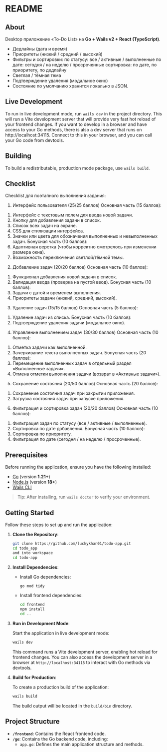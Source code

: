 # README

## About

Desktop приложение «To-Do List» на **Go + Wails v2 + React (TypeScript)**.  
- Дедлайны (дата и время)
- Приоритеты (низкий / средний / высокий)
- Фильтры и сортировки:
    по статусу: все / активные / выполненные
    по дате: сегодня / на неделю / просроченные
    сортировка: по дате, по приоритету, по дедлайну
- Светлая / тёмная тема
- Подтверждение удаления (модальное окно) 
- Состояние по умолчанию хранится локально в JSON.

## Live Development

To run in live development mode, run `wails dev` in the project directory. This will run a Vite development
server that will provide very fast hot reload of your frontend changes. If you want to develop in a browser
and have access to your Go methods, there is also a dev server that runs on http://localhost:34115. Connect
to this in your browser, and you can call your Go code from devtools.

## Building

To build a redistributable, production mode package, use `wails build`.

## Checklist

Checklist для поэтапного выполнения задания:
1) Интерфейс пользователя (25/25 баллов)
Основная часть (15 баллов):
1. Интерфейс с текстовым полем для ввода новой задачи. 
2. Кнопку для добавления задачи в список.
3. Список всех задач на экране.
4. CSS для стилизации интерфейса.
5. Значки или цвета для обозначения выполненных и невыполненных задач.
Бонусная часть (10 баллов):
1. Адаптивная верстка (чтобы корректно смотрелось при изменении размера окна).
2. Возможность переключения светлой/тёмной темы.

2) Добавление задач (20/20 баллов)
Основная часть (10 баллов):
1. Функционал добавления новой задачи в список.
2. Валидация ввода (проверка на пустой ввод).
Бонусная часть (10 баллов):
1. Задачи с датой и временем выполнения.
2. Приоритеты задачи (низкий, средний, высокий).

3) Удаление задач (15/15 баллов)
Основная часть (5 баллов):
1. Удаление задач из списка.
Бонусная часть (10 баллов):
1. Подтверждение удаления задачи (модальное окно).

4) Управление выполнением задач (30/30 баллов)
Основная часть (10 баллов):
1. Отметка задачи как выполненной.
2. Зачеркивание текста выполненных задач.
Бонусная часть (20 баллов):
1. Перемещение выполненных задач в отдельный раздел «Выполненные задачи».
2. Отмена отметки выполнения задачи (возврат в «Активные задачи»).

5) Сохранение состояния (20/50 баллов)
Основная часть (20 баллов):
1. Сохранение состояния задач при закрытии приложения.
2. Загрузка состояния задач при запуске приложения.

6) Фильтрация и сортировка задач (20/20 баллов)
Основная часть (10 баллов):
1. Фильтрация задач по статусу (все / активные / выполненные).
2. Сортировка по дате добавления.
Бонусная часть (10 баллов):
1. Сортировка по приоритету.
2. Фильтрация по дате (сегодня / на неделю / просроченные).

## Prerequisites

Before running the application, ensure you have the following installed:

- [Go](https://golang.org/doc/install) (version **1.21+**)
- [Node.js](https://nodejs.org/) (version **18+**)
- [Wails CLI](https://wails.io/docs/gettingstarted/installation)

> Tip: After installing, run `wails doctor` to verify your environment.

## Getting Started

Follow these steps to set up and run the application:

1. **Clone the Repository**:

   ```bash
   git clone https://github.com/luckykhan01/todo-app.git
   cd todo_app
   and into workspace
   cd todo-app
   ```

2. **Install Dependencies**:

   - Install Go dependencies:

     ```bash
     go mod tidy
     ```

   - Install frontend dependencies:

     ```bash
     cd frontend
     npm install
     cd ..
     ```

3. **Run in Development Mode**:

   Start the application in live development mode:

   ```bash
   wails dev
   ```

   This command runs a Vite development server, enabling hot reload for frontend changes. You can also access the development server in a browser at `http://localhost:34115` to interact with Go methods via devtools.

4. **Build for Production**:

   To create a production build of the application:

   ```bash
   wails build
   ```

   The build output will be located in the `build/bin` directory.

## Project Structure

- **`/frontend`**: Contains the React frontend code.
- **`/go`**: Contains the Go backend code, including:
  - `app.go`: Defines the main application structure and methods.
